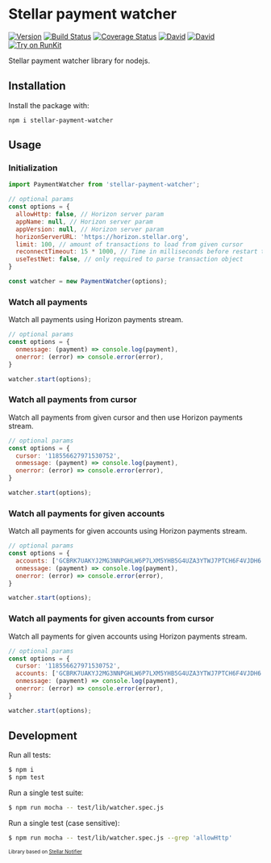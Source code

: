 # Stellar payment watcher
[![Version](https://img.shields.io/npm/v/stellar-payment-watcher.svg)](https://www.npmjs.org/package/stellar-payment-watcher)
[![Build Status](https://api.travis-ci.org/dolcalmi/stellar-payment-watcher.svg?branch=master)](https://travis-ci.org/dolcalmi/stellar-payment-watcher)
[![Coverage Status](https://coveralls.io/repos/github/dolcalmi/stellar-payment-watcher/badge.svg?branch=master)](https://coveralls.io/github/dolcalmi/stellar-payment-watcher?branch=master)
[![David](https://img.shields.io/david/dolcalmi/stellar-payment-watcher.svg)](https://david-dm.org/dolcalmi/stellar-payment-watcher)
[![David](https://img.shields.io/david/dev/dolcalmi/stellar-payment-watcher.svg)](https://david-dm.org/dolcalmi/stellar-payment-watcher?type=dev)
[![Try on RunKit](https://badge.runkitcdn.com/stellar-payment-watcher.svg)](https://runkit.com/npm/stellar-payment-watcher)

Stellar payment watcher library for nodejs.

## Installation

Install the package with:

    npm i stellar-payment-watcher

## Usage

### Initialization

``` js
import PaymentWatcher from 'stellar-payment-watcher';

// optional params
const options = {
  allowHttp: false, // Horizon server param
  appName: null, // Horizon server param
  appVersion: null, // Horizon server param
  horizonServerURL: 'https://horizon.stellar.org',
  limit: 100, // amount of transactions to load from given cursor
  reconnectTimeout: 15 * 1000, // Time in milliseconds before restart the watcher
  useTestNet: false, // only required to parse transaction object
}

const watcher = new PaymentWatcher(options);
```
### Watch all payments

Watch all payments using Horizon payments stream.

``` js
// optional params
const options = {
  onmessage: (payment) => console.log(payment),
  onerror: (error) => console.error(error),
}

watcher.start(options);
```

### Watch all payments from cursor

Watch all payments from given cursor and then use  Horizon payments stream.

``` js
// optional params
const options = {
  cursor: '118556627971530752',
  onmessage: (payment) => console.log(payment),
  onerror: (error) => console.error(error),
}

watcher.start(options);
```

### Watch all payments for given accounts

Watch all payments for given accounts using Horizon payments stream.

``` js
// optional params
const options = {
  accounts: ['GCBRK7UAKYJ2MG3NNPGHLW6P7LXM5YHB5G4UZA3YTWJ7PTCH6F4VJDH6', 'GDI47LBSD65TNLLH3R36SKLRTSEM4T7OMCZIHHMN2FEQPVSIBBKUNZMY'],
  onmessage: (payment) => console.log(payment),
  onerror: (error) => console.error(error),
}

watcher.start(options);
```

### Watch all payments for given accounts from cursor

Watch all payments for given accounts using Horizon payments stream.

``` js
// optional params
const options = {
  cursor: '118556627971530752',
  accounts: ['GCBRK7UAKYJ2MG3NNPGHLW6P7LXM5YHB5G4UZA3YTWJ7PTCH6F4VJDH6', 'GDI47LBSD65TNLLH3R36SKLRTSEM4T7OMCZIHHMN2FEQPVSIBBKUNZMY'],
  onmessage: (payment) => console.log(payment),
  onerror: (error) => console.error(error),
}

watcher.start(options);
```
## Development

Run all tests:

```bash
$ npm i
$ npm test
```

Run a single test suite:

```bash
$ npm run mocha -- test/lib/watcher.spec.js
```

Run a single test (case sensitive):

```bash
$ npm run mocha -- test/lib/watcher.spec.js --grep 'allowHttp'
```
<sub><sup>Library based on [Stellar Notifier](https://github.com/orbitlens/stellar-notifier)</sup></sub>
